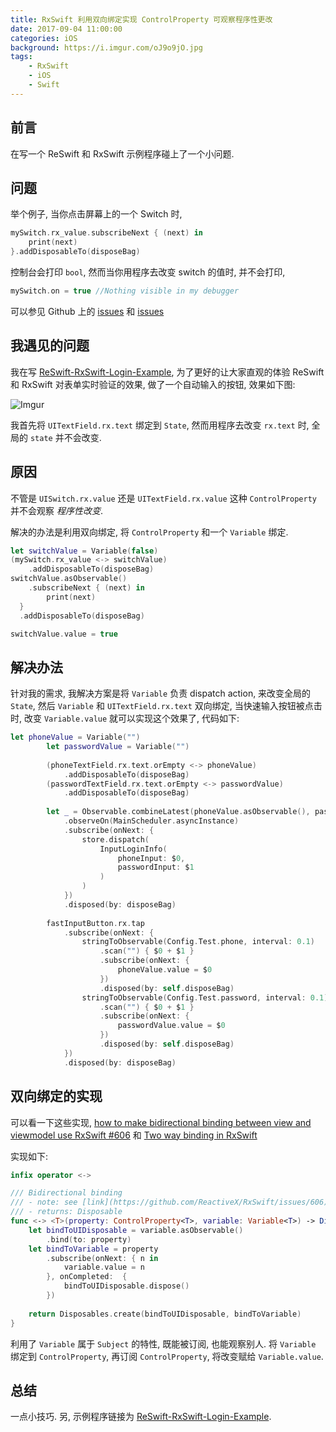 ```yaml
---
title: RxSwift 利用双向绑定实现 ControlProperty 可观察程序性更改
date: 2017-09-04 11:00:00
categories: iOS
background: https://i.imgur.com/oJ9o9jO.jpg
tags:
    - RxSwift
    - iOS
    - Swift
---
```


## 前言

在写一个 ReSwift 和 RxSwift 示例程序碰上了一个小问题.

<!--more-->

## 问题

举个例子, 当你点击屏幕上的一个 Switch 时,

```swift
mySwitch.rx_value.subscribeNext { (next) in
    print(next)
}.addDisposableTo(disposeBag)
```

控制台会打印 `bool`, 然而当你用程序去改变 switch 的值时, 并不会打印,

```swift
mySwitch.on = true //Nothing visible in my debugger
```

可以参见 Github 上的 [issues](https://github.com/ReactiveX/RxSwift/issues/551) 和 [issues](https://github.com/ReactiveX/RxSwift/issues/690)

## 我遇见的问题

我在写 [ReSwift-RxSwift-Login-Example](https://github.com/JianingWang/ReSwift-RxSwift-Login-Example), 为了更好的让大家直观的体验 ReSwift 和 RxSwift 对表单实时验证的效果, 做了一个自动输入的按钮, 效果如下图:

![Imgur](https://i.imgur.com/AdvlFjT.gif)

我首先将 `UITextField.rx.text` 绑定到 `State`, 然而用程序去改变 `rx.text` 时, 全局的 `state` 并不会改变.

## 原因

不管是 `UISwitch.rx.value` 还是 `UITextField.rx.value` 这种 `ControlProperty` 并不会观察 *程序性改变*.

解决的办法是利用双向绑定, 将 `ControlProperty` 和一个 `Variable` 绑定.

```swift
let switchValue = Variable(false)
(mySwitch.rx_value <-> switchValue)
    .addDisposableTo(disposeBag)
switchValue.asObservable()
    .subscribeNext { (next) in
        print(next)
  }
  .addDisposableTo(disposeBag)

switchValue.value = true 
```

## 解决办法

针对我的需求, 我解决方案是将 `Variable` 负责 dispatch action, 来改变全局的 `State`, 然后 `Variable` 和 `UITextField.rx.text` 双向绑定, 当快速输入按钮被点击时, 改变 `Variable.value` 就可以实现这个效果了, 代码如下:

```swift
let phoneValue = Variable("")
        let passwordValue = Variable("")
        
        (phoneTextField.rx.text.orEmpty <-> phoneValue)
            .addDisposableTo(disposeBag)
        (passwordTextField.rx.text.orEmpty <-> passwordValue)
            .addDisposableTo(disposeBag)
        
        let _ = Observable.combineLatest(phoneValue.asObservable(), passwordValue.asObservable())
            .observeOn(MainScheduler.asyncInstance)
            .subscribe(onNext: {
                store.dispatch(
                    InputLoginInfo(
                        phoneInput: $0,
                        passwordInput: $1
                    )
                )
            })
            .disposed(by: disposeBag)
        
        fastInputButton.rx.tap
            .subscribe(onNext: {
                stringToObservable(Config.Test.phone, interval: 0.1)
                    .scan("") { $0 + $1 }
                    .subscribe(onNext: {
                        phoneValue.value = $0
                    })
                    .disposed(by: self.disposeBag)
                stringToObservable(Config.Test.password, interval: 0.1)
                    .scan("") { $0 + $1 }
                    .subscribe(onNext: {
                        passwordValue.value = $0
                    })
                    .disposed(by: self.disposeBag)
            })
            .disposed(by: disposeBag)
```

## 双向绑定的实现

可以看一下这些实现, [how to make bidirectional binding between view and viewmodel use RxSwift #606](https://github.com/ReactiveX/RxSwift/issues/606) 和 [Two way binding in RxSwift](https://stackoverflow.com/questions/37496074/two-way-binding-in-rxswift)

实现如下:

```swift
infix operator <->

/// Bidirectional binding
/// - note: see [link](https://github.com/ReactiveX/RxSwift/issues/606)
/// - returns: Disposable
func <-> <T>(property: ControlProperty<T>, variable: Variable<T>) -> Disposable {
    let bindToUIDisposable = variable.asObservable()
        .bind(to: property)
    let bindToVariable = property
        .subscribe(onNext: { n in
            variable.value = n
        }, onCompleted:  {
            bindToUIDisposable.dispose()
        })
    
    return Disposables.create(bindToUIDisposable, bindToVariable)
}
```

利用了 `Variable` 属于 `Subject` 的特性, 既能被订阅, 也能观察别人. 将 `Variable` 绑定到 `ControlProperty`, 再订阅 `ControlProperty`, 将改变赋给 `Variable.value`.

## 总结

一点小技巧. 另, 示例程序链接为 [ReSwift-RxSwift-Login-Example](https://github.com/JianingWang/ReSwift-RxSwift-Login-Example).

